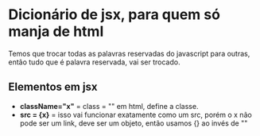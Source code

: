 # Dicionário de jsx, para quem só manja de html

Temos que trocar todas as palavras reservadas do javascript para outras, então tudo que é palavra reservada, vai ser trocado.

## Elementos em jsx

* **className="x"** = class = "" em html, define a classe.
* **src = {x}** = isso vai funcionar exatamente como um src, porém o x não pode ser um link, deve ser um objeto, então usamos {} ao invés de ""
